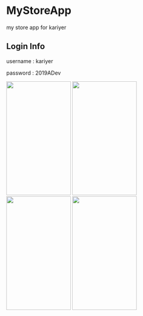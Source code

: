 # MyStoreApp
my store app for kariyer

## Login Info
username : kariyer

password : 2019ADev

<img src="https://user-images.githubusercontent.com/5730271/65349632-95975b00-dbec-11e9-91c6-0da3f2ea8e9a.png" width="170" height="300">   <img src="https://user-images.githubusercontent.com/5730271/65349781-ee66f380-dbec-11e9-969c-8c318a8c41f4.png" width="170" height="300">   <img src="https://user-images.githubusercontent.com/5730271/65352519-89fb6280-dbf3-11e9-9669-981a67cb2303.png" width="170" height="300">   <img src="https://user-images.githubusercontent.com/5730271/65352522-8bc52600-dbf3-11e9-8864-b4beb563112c.png" width="170" height="300">


